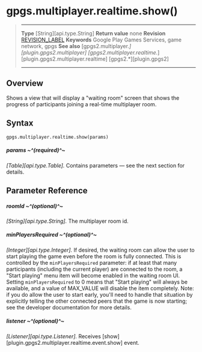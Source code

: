 # gpgs.multiplayer.realtime.show()

> --------------------- ------------------------------------------------------------------------------------------
> __Type__              [String][api.type.String]
> __Return value__      none
> __Revision__          [REVISION_LABEL](REVISION_URL)
> __Keywords__          Google Play Games Services, game network, gpgs
> __See also__          [gpgs2.multiplayer.*][plugin.gpgs2.multiplayer]
>                       [gpgs2.multiplayer.realtime.*][plugin.gpgs2.multiplayer.realtime]
>                       [gpgs2.*][plugin.gpgs2]
> --------------------- ------------------------------------------------------------------------------------------

## Overview

Shows a view that will display a "waiting room" screen that shows the progress of participants joining a real-time multiplayer room.

## Syntax

	gpgs.multiplayer.realtime.show(params)

##### params ~^(required)^~
_[Table][api.type.Table]._ Contains parameters — see the next section for details.

## Parameter Reference

##### roomId ~^(optional)^~
_[String][api.type.String]._ The multiplayer room id.

##### minPlayersRequired ~^(optional)^~
_[Integer][api.type.Integer]._ If desired, the waiting room can allow the user to start playing the game even before the room is fully connected. This is controlled by the `minPlayersRequired` parameter: if at least that many participants (including the current player) are connected to the room, a "Start playing" menu item will become enabled in the waiting room UI. Setting `minPlayersRequired` to 0 means that "Start playing" will always be available, and a value of MAX_VALUE will disable the item completely. Note: if you do allow the user to start early, you'll need to handle that situation by explicitly telling the other connected peers that the game is now starting; see the developer documentation for more details.

##### listener ~^(optional)^~
_[Listener][api.type.Listener]._ Receives [show][plugin.gpgs2.multiplayer.realtime.event.show] event.